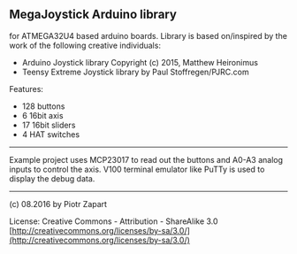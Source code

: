 **MegaJoystick Arduino library**
-------------------

for ATMEGA32U4 based arduino boards.
Library is based on/inspired by the work of the following creative individuals:

  - Arduino Joystick library Copyright (c) 2015, Matthew Heironimus
  - Teensy Extreme Joystick library by Paul Stoffregen/PJRC.com

Features:
- 128 buttons
- 6 16bit axis 
- 17 16bit sliders
- 4 HAT switches

----------

Example project uses MCP23017 to read out the buttons and A0-A3 analog inputs to control the axis.
V100 terminal emulator like PuTTy is used to display the debug data.
 
 ------
(c) 08.2016 by Piotr Zapart 

License:
Creative Commons - Attribution - ShareAlike 3.0 
[http://creativecommons.org/licenses/by-sa/3.0/](http://creativecommons.org/licenses/by-sa/3.0/)


